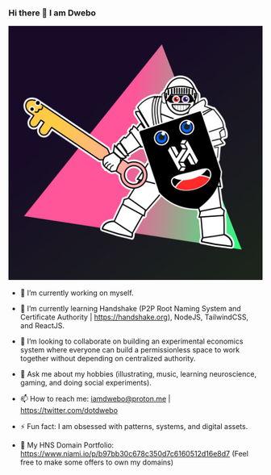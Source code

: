 ### Hi there 👋 I am Dwebo

![dwebonewversion](/public/dwebonewversion.png)



- 🔭 I’m currently working on myself.
- 🌱 I’m currently learning Handshake (P2P Root Naming System and Certificate Authority | https://handshake.org), NodeJS, TailwindCSS, and ReactJS.
- 👯 I’m looking to collaborate on building an experimental economics system where everyone can build a permissionless space to work together without depending on centralized authority.
- 💬 Ask me about my hobbies (illustrating, music, learning neuroscience, gaming, and doing social experiments).
- 📫 How to reach me: iamdwebo@proton.me | https://twitter.com/dotdwebo
- ⚡ Fun fact: I am obsessed with patterns, systems, and digital assets.


- 🤝 My HNS Domain Portfolio: https://www.niami.io/p/b97bb30c678c350d7c6160512d16e8d7 (Feel free to make some offers to own my domains)

